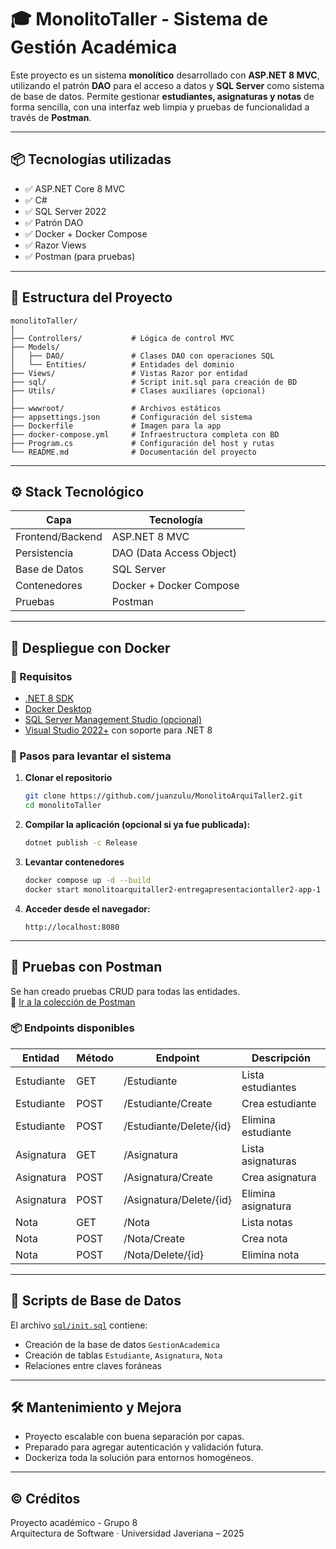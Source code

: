 
# 🎓 MonolitoTaller - Sistema de Gestión Académica

Este proyecto es un sistema **monolítico** desarrollado con **ASP.NET 8 MVC**, utilizando el patrón **DAO** para el acceso a datos y **SQL Server** como sistema de base de datos. Permite gestionar **estudiantes, asignaturas y notas** de forma sencilla, con una interfaz web limpia y pruebas de funcionalidad a través de **Postman**.

---

## 📦 Tecnologías utilizadas

- ✅ ASP.NET Core 8 MVC
- ✅ C#
- ✅ SQL Server 2022
- ✅ Patrón DAO
- ✅ Docker + Docker Compose
- ✅ Razor Views
- ✅ Postman (para pruebas)

---

## 📁 Estructura del Proyecto

```
monolitoTaller/
│
├── Controllers/           # Lógica de control MVC
├── Models/
│   ├── DAO/               # Clases DAO con operaciones SQL
│   └── Entities/          # Entidades del dominio
├── Views/                 # Vistas Razor por entidad
├── sql/                   # Script init.sql para creación de BD
├── Utils/                 # Clases auxiliares (opcional)
│
├── wwwroot/               # Archivos estáticos
├── appsettings.json       # Configuración del sistema
├── Dockerfile             # Imagen para la app
├── docker-compose.yml     # Infraestructura completa con BD
├── Program.cs             # Configuración del host y rutas
└── README.md              # Documentación del proyecto
```

---

## ⚙️ Stack Tecnológico

| Capa              | Tecnología             |
|-------------------|------------------------|
| Frontend/Backend  | ASP.NET 8 MVC          |
| Persistencia      | DAO (Data Access Object) |
| Base de Datos     | SQL Server             |
| Contenedores      | Docker + Docker Compose |
| Pruebas           | Postman                |

---

## 🚀 Despliegue con Docker

### 📌 Requisitos
- [.NET 8 SDK](https://dotnet.microsoft.com/download)
- [Docker Desktop](https://www.docker.com/products/docker-desktop)
- [SQL Server Management Studio (opcional)](https://aka.ms/ssmsfullsetup)
- [Visual Studio 2022+](https://visualstudio.microsoft.com/es/) con soporte para .NET 8

### 🧪 Pasos para levantar el sistema

1. **Clonar el repositorio**  
   ```bash
   git clone https://github.com/juanzulu/MonolitoArquiTaller2.git
   cd monolitoTaller
   ```

2. **Compilar la aplicación (opcional si ya fue publicada):**
   ```bash
   dotnet publish -c Release
   ```

3. **Levantar contenedores**
   ```bash
   docker compose up -d --build
   docker start monolitoarquitaller2-entregapresentaciontaller2-app-1  # ← Obligatorio para iniciar IIS en contenedor
   ```

4. **Acceder desde el navegador:**
   ```
   http://localhost:8080
   ```

---

## 🧪 Pruebas con Postman

Se han creado pruebas CRUD para todas las entidades.  
🔗 [Ir a la colección de Postman](https://www.postman.com/samuel-852536/workspace/monolito-taller2/collection/43512745-0f6a7606-71d6-4b2e-b3ee-71073a308abe?action=share&creator=43512745)

### 📦 Endpoints disponibles

| Entidad     | Método | Endpoint                  | Descripción                  |
|-------------|--------|---------------------------|------------------------------|
| Estudiante  | GET    | /Estudiante               | Lista estudiantes            |
| Estudiante  | POST   | /Estudiante/Create        | Crea estudiante              |
| Estudiante  | POST   | /Estudiante/Delete/{id}   | Elimina estudiante           |
| Asignatura  | GET    | /Asignatura               | Lista asignaturas            |
| Asignatura  | POST   | /Asignatura/Create        | Crea asignatura              |
| Asignatura  | POST   | /Asignatura/Delete/{id}   | Elimina asignatura           |
| Nota        | GET    | /Nota                     | Lista notas                  |
| Nota        | POST   | /Nota/Create              | Crea nota                    |
| Nota        | POST   | /Nota/Delete/{id}         | Elimina nota                 |

---

## 🧩 Scripts de Base de Datos

El archivo [`sql/init.sql`](./sql/init.sql) contiene:
- Creación de la base de datos `GestionAcademica`
- Creación de tablas `Estudiante`, `Asignatura`, `Nota`
- Relaciones entre claves foráneas

---


## 🛠️ Mantenimiento y Mejora

- Proyecto escalable con buena separación por capas.
- Preparado para agregar autenticación y validación futura.
- Dockeriza toda la solución para entornos homogéneos.

---

## © Créditos

Proyecto académico - Grupo 8  
Arquitectura de Software · Universidad Javeriana – 2025
